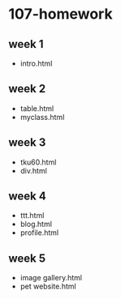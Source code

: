 # 107-homework
## week 1
* intro.html

## week 2
* table.html
* myclass.html

## week 3
* tku60.html
* div.html

## week 4
* ttt.html
* blog.html
* profile.html

## week 5
* image gallery.html
* pet website.html
<!--stackedit_data:
eyJoaXN0b3J5IjpbMTM1OTY0MTE0Nl19
-->
